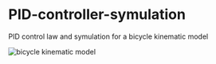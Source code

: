 # PID-controller-symulation
PID control law and symulation for a bicycle kinematic model

![bicycle kinematic model](https://github.com/user-attachments/assets/703eb10c-2ce7-493e-a99e-c7225bdc4d86)


